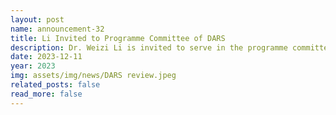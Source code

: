 ```yaml
---
layout: post
name: announcement-32
title: Li Invited to Programme Committee of DARS
description: Dr. Weizi Li is invited to serve in the programme committee of <a href="https://dars2024.engineering.cornell.edu/">DARS 2024</a>.
date: 2023-12-11
year: 2023
img: assets/img/news/DARS review.jpeg
related_posts: false
read_more: false 
---
```

